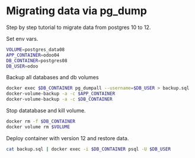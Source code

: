 # Migrating data via pg_dump

Step by step tutorial to migrate data from postgres 10 to 12.

Set env vars.

```bash
VOLUME=postgres_data08
APP_CONTAINER=odoo04
DB_CONTAINER=postgres08
DB_USER=odoo
```

Backup all databases and db volumes

```bash
docker exec $DB_CONTAINER pg_dumpall --username=$DB_USER > backup.sql
docker-volume-backup -a -c $APP_CONTAINER
docker-volume-backup -a -c $DB_CONTAINER
```

Stop datatabase and kill volume.

```bash
docker rm -f $DB_CONTAINER
docker volume rm $VOLUME
```

Deploy container with version 12 and restore data.

```bash
cat backup.sql | docker exec -i $DB_CONTAINER psql -U $DB_USER
```